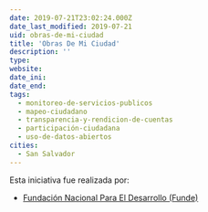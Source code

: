 ```yaml
---
date: 2019-07-21T23:02:24.000Z
date_last_modified: 2019-07-21
uid: obras-de-mi-ciudad
title: 'Obras De Mi Ciudad'
description: ''
type: 
website: 
date_ini: 
date_end: 
tags:
  - monitoreo-de-servicios-publicos
  - mapeo-ciudadano
  - transparencia-y-rendicion-de-cuentas
  - participación-ciudadana
  - uso-de-datos-abiertos
cities: 
  - San Salvador
---
```


Esta iniciativa fue realizada por:

- [Fundación Nacional Para El Desarrollo (Funde)](/organizaciones/fundacion-nacional-para-el-desarrollo-funde)
